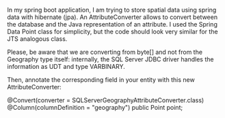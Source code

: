 In my spring boot application, I am trying to store spatial data using spring data with hibernate (jpa).
An AttributeConverter allows to convert between the database and the Java representation of an attribute.
I used the Spring Data Point class for simplicity, but the code should look very similar for the JTS analogous class.

Please, be aware that we are converting from byte[] and not from the Geography type itself: internally, the SQL Server JDBC driver handles the information as UDT and type VARBINARY.

Then, annotate the corresponding field in your entity with this new AttributeConverter:

@Convert(converter = SQLServerGeographyAttributeConverter.class)
@Column(columnDefinition = "geography")
public Point point;
